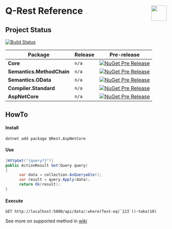 <img src="https://raw.githubusercontent.com/pamidur/q-rest/master/logo.png" width="48" align="right"/>Q-Rest Reference
========================

## Project Status
[![Build Status](https://travis-ci.org/pamidur/q-rest.svg?branch=master)](https://travis-ci.org/pamidur/q-rest)

Package | Release | Pre-release
--- | --- | ---
**Core** | `n/a` | [![NuGet Pre Release](https://img.shields.io/nuget/vpre/QRest.Core.svg)](https://www.nuget.org/packages/QRest.Core)
**Semantics.MethodChain** | `n/a` | [![NuGet Pre Release](https://img.shields.io/nuget/vpre/QRest.Semantics.MethodChain.svg)](https://www.nuget.org/packages/QRest.Semantics.MethodChain)
**Semantics.OData** | `n/a` | [![NuGet Pre Release](https://img.shields.io/nuget/vpre/QRest.Semantics.OData.svg)](https://www.nuget.org/packages/QRest.Semantics.OData)
**Compiler.Standard** | `n/a` | [![NuGet Pre Release](https://img.shields.io/nuget/vpre/QRest.Compiler.Standard.svg)](https://www.nuget.org/packages/QRest.Compiler.Standard)
**AspNetCore** | `n/a` | [![NuGet Pre Release](https://img.shields.io/nuget/vpre/QRest.AspNetCore.svg)](https://www.nuget.org/packages/QRest.AspNetCore)


## HowTo

#### Install
```
dotnet add package QRest.AspNetCore
```

#### Use
```csharp
[HttpGet("{query?}")]
public ActionResult Get(Query query)
{
      var data = collection.AsQueryable();
      var result = query.Apply(data);   
      return Ok(result);
} 
```

#### Execute ##
```
GET http://localhost:5000/api/data/:where(Text-eq(`123`))-take(10)
```

See more on supported method in [wiki](https://github.com/pamidur/q-rest/wiki/Method-Chain-Semantics)
